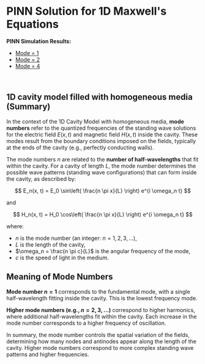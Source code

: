 # PINN Solution for 1D Maxwell's Equations

**PINN Simulation Results:**

- [Mode = 1](mode_1/README.md) <br>
- [Mode = 2](mode_2/README.md) <br>
- [Mode = 4](mode_4/README.md) <br>

<br>

## 1D cavity model filled with homogeneous media (Summary)

In the context of the 1D Cavity Model with homogeneous media, **mode numbers** refer to the quantized frequencies of the standing wave solutions for the electric field $E(x,t)$ and magnetic field $H(x,t)$ inside the cavity. These modes result from the boundary conditions imposed on the fields, typically at the ends of the cavity (e.g., perfectly conducting walls).

The mode numbers $n$ are related to the **number of half-wavelengths** that fit within the cavity. For a cavity of length $L$, the mode number determines the possible wave patterns (standing wave configurations) that can form inside the cavity, as described by:

$$
E_n(x, t) = E_0 \sin\left( \frac{n \pi x}{L} \right) e^{i \omega_n t}
$$

and

$$
H_n(x, t) = H_0 \cos\left( \frac{n \pi x}{L} \right) e^{i \omega_n t}
$$

where:
- $n$ is the mode number (an integer: $n = 1, 2, 3, \dots$),
- $L$ is the length of the cavity,
- $\omega_n = \frac{n \pi c}{L}$ is the angular frequency of the mode,
- $c$ is the speed of light in the medium.

## Meaning of Mode Numbers

**Mode number $n = 1$** corresponds to the fundamental mode, with a single half-wavelength fitting inside the cavity. This is the lowest frequency mode.

**Higher mode numbers (e.g., $n = 2, 3, \dots$)** correspond to higher harmonics, where additional half-wavelengths fit within the cavity. Each increase in the mode number corresponds to a higher frequency of oscillation.

In summary, the mode number controls the spatial variation of the fields, determining how many nodes and antinodes appear along the length of the cavity. Higher mode numbers correspond to more complex standing wave patterns and higher frequencies.
